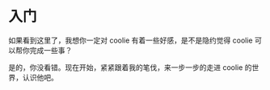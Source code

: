 # 入门

如果看到这里了，我想你一定对 coolie 有着一些好感，是不是隐约觉得 coolie 可以帮你完成一些事？

是的，你没看错。现在开始，紧紧跟着我的笔伐，来一步一步的走进 coolie 的世界，认识他吧。


